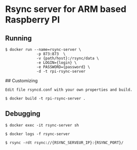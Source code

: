 # Rsync server for ARM based Raspberry PI

## Running
     
    $ docker run --name=rsync-server \
                  -p 873:873  \
                  -v {path/host}:/rsync/data \
                  -e LOGIN={login} \
                  -e PASSWORD={password} \
                  -d -t rpi-rsync-server 
      
## Customizing

    Edit file rsyncd.conf with your own properties and build.

    $ docker build -t rpi-rsync-server .

## Debugging
        
    $ docker exec -it rsync-server sh
    
    $ docker logs -f rsync-server
        
    $ rsync -rdt rsync://{RSYNC_SERVEUR_IP}:{RSYNC_PORT}/
    


